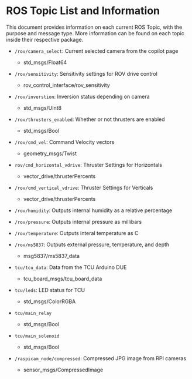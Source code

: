 # ROS Topic List and Information

This document provides information on each current ROS Topic, with the purpose and message type. More information can be found on each topic inside their respective package.

* `/rov/camera_select`: Current selected camera from the copilot page
  * std_msgs/Float64
* `/rov/sensitivity`: Sensitivity settings for ROV drive control
  * rov_control_interface/rov_sensitivity
* `/rov/inverstion`: Inversion status depending on camera
  * std_msgs/UInt8
* `/rov/thrusters_enabled`: Whether or not thrusters are enabled
  * std_msgs/Bool

* `/rov/cmd_vel`: Command Velocity vectors
  * geometry_msgs/Twist
* `rov/cmd_horizontal_vdrive`: Thruster Settings for Horizontals
  * vector_drive/thrusterPercents
* `/rov/cmd_vertical_vdrive`: Thruster Settings for Verticals
  * vector_drive/thrusterPercents

* `/rov/humidity`: Outputs internal humidity as a relative percentage
* `/rov/pressure`: Outputs internal pressure as millibars
* `/rov/temperature`: Outputs interal temperature as C
* `/rov/ms5837`: Outputs external pressure, temperature, and depth
  * msg5837/ms5837_data

* `tcu/tcu_data`: Data from the TCU Arduino DUE
  * tcu_board_msgs/tcu_board_data
* `tcu/leds`: LED status for TCU
  * std_msgs/ColorRGBA
* `tcu/main_relay`
  * std_msgs/Bool
* `tcu/main_solenoid`
  * std_msgs/Bool


* `/raspicam_node/compressed`: Compressed JPG image from RPI cameras
  * sensor_msgs/CompressedImage

